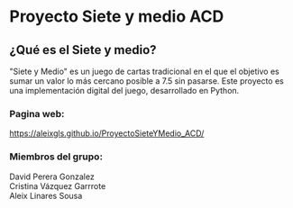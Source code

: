 # Proyecto Siete y medio ACD
## ¿Qué es el Siete y medio?
"Siete y Medio" es un juego de cartas tradicional en el que el objetivo es sumar un valor lo más cercano posible a 7.5 sin pasarse. Este proyecto es una implementación digital del juego, desarrollado en Python.  

### **Pagina web:** 
https://aleixgls.github.io/ProyectoSieteYMedio_ACD/

### **Miembros del grupo:**
David Perera Gonzalez \
Cristina Vázquez Garrrote \
Aleix Linares Sousa 
